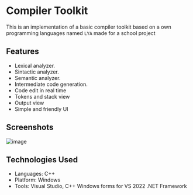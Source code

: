 # Compiler Toolkit

This is an implementation of a basic compiler toolkit based on a own programming languages named ```LYA``` made for a school project

## Features
 - Lexical analyzer.
 - Sintactic analyzer.
 - Semantic analyzer.
 - Intermediate code generation.
 - Code edit in real time
 - Tokens and stack view
 - Output view
 - Simple and friendly UI

## Screenshots
![image](https://github.com/user-attachments/assets/14eeca64-3b5e-4126-bee0-fc3478d3431b)

## Technologies Used
  - Languages: C++
  - Platform: Windows
  - Tools: Visual Studio, C++ Windows forms for VS 2022 .NET Framework

